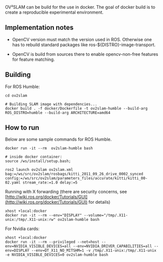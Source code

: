OV²SLAM can be build for the use in docker. The goal of docker build is to create a reproducible experimental environment.


## Implementation notes

- OpenCV version must match the version used in ROS. Otherwise one has to rebuild standard packages like ros-${DISTRO}-image-transport.

- OpenCV is build from sources there to enable opencv-non-free features for feature matching.


## Building

For ROS Humble:

```shell
cd ov2slam

# Building SLAM image with dependencies...
docker build . -f docker/Dockerfile -t ov2slam-humble --build-arg ROS_DISTRO=humble --build-arg ARCHITECTURE=amd64
```
    

## How to run 

Below are some sample commands for ROS Humble.

```shell
docker run -it --rm  ov2slam-humble bash

# inside docker container:
source /ws/install/setup.bash;

ros2 launch ov2slam ov2slam.xml bag:=/ws/src/ov2slam/rosbags/kitti_2011_09_26_drive_0002_synced config:=/ws/src/ov2slam/parameters_files/accurate/kitti/kitti_00-02.yaml stream_rate:=1.0 delay:=5
```

Running with X forwarding (there are security concerns, see [http://wiki.ros.org/docker/Tutorials/GUI](http://wiki.ros.org/docker/Tutorials/GUI) for details)
```shell
xhost +local:docker
docker run -it --rm --env="DISPLAY" --volume="/tmp/.X11-unix:/tmp/.X11-unix:rw" ov2slam-humble bash
```

For Nvidia cards:
```shell
xhost +local:docker
docker run -it --rm --privileged --net=host --env=NVIDIA_VISIBLE_DEVICES=all --env=NVIDIA_DRIVER_CAPABILITIES=all --env=DISPLAY --env=QT_X11_NO_MITSHM=1 -v /tmp/.X11-unix:/tmp/.X11-unix -e NVIDIA_VISIBLE_DEVICES=0 ov2slam-humble bash
```
